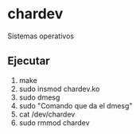 # chardev
Sistemas operativos
## Ejecutar
  1. make
  2. sudo insmod chardev.ko
  3. sudo dmesg
  4. sudo "Comando que da el dmesg"
  5. cat /dev/chardev
  6. sudo rmmod chardev
